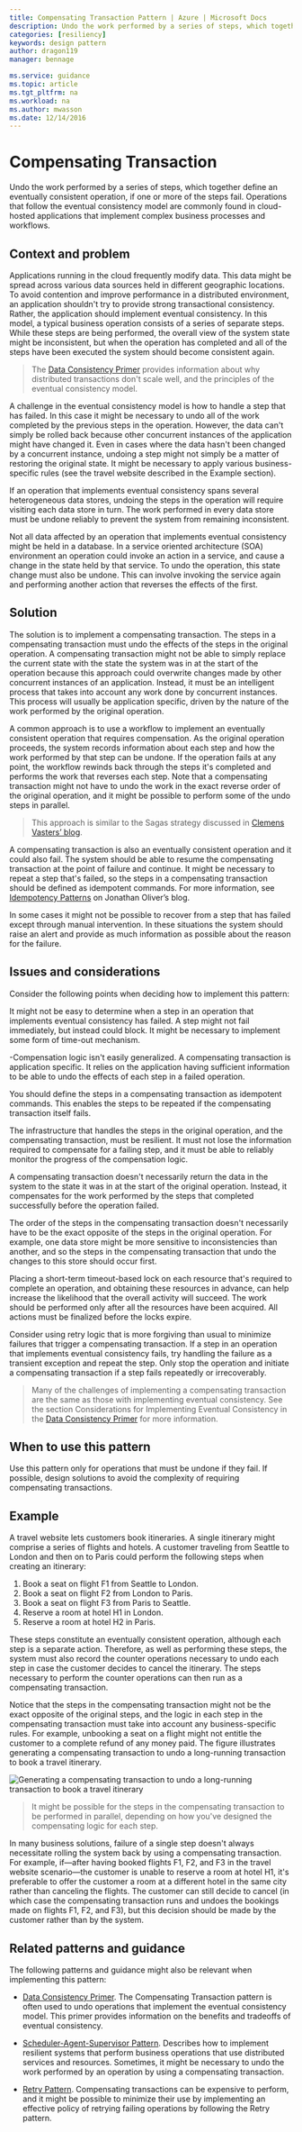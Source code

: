 ```yaml
---
title: Compensating Transaction Pattern | Azure | Microsoft Docs
description: Undo the work performed by a series of steps, which together define an eventually consistent operation.
categories: [resiliency]
keywords: design pattern
author: dragon119
manager: bennage

ms.service: guidance
ms.topic: article
ms.tgt_pltfrm: na
ms.workload: na
ms.author: mwasson
ms.date: 12/14/2016
---
```


# Compensating Transaction

Undo the work performed by a series of steps, which together define an eventually consistent operation, if one or more of the steps fail. Operations that follow the eventual consistency model are commonly found in cloud-hosted applications that implement complex business processes and workflows.

## Context and problem

Applications running in the cloud frequently modify data. This data might be spread across various data sources held in different geographic locations. To avoid contention and improve performance in a distributed environment, an application shouldn't try to provide strong transactional consistency. Rather, the application should implement eventual consistency. In this model, a typical business operation consists of a series of separate steps. While these steps are being performed, the overall view of the system state might be inconsistent, but when the operation has completed and all of the steps have been executed the system should become consistent again.

> The [Data Consistency Primer](https://msdn.microsoft.com/library/dn589800.aspx) provides information about why distributed transactions don't scale well, and the principles of the eventual consistency model.

A challenge in the eventual consistency model is how to handle a step that has failed. In this case it might be necessary to undo all of the work completed by the previous steps in the operation. However, the data can't simply be rolled back because other concurrent instances of the application might have changed it. Even in cases where the data hasn't been changed by a concurrent instance, undoing a step might not simply be a matter of restoring the original state. It might be necessary to apply various business-specific rules (see the travel website described in the Example section).

If an operation that implements eventual consistency spans several heterogeneous data stores, undoing the steps in the operation will require visiting each data store in turn. The work performed in every data store must be undone reliably to prevent the system from remaining inconsistent.

Not all data affected by an operation that implements eventual consistency might be held in a database. In a service oriented architecture (SOA) environment an operation could invoke an action in a service, and cause a change in the state held by that service. To undo the operation, this state change must also be undone. This can involve invoking the service again and performing another action that reverses the effects of the first.

## Solution

The solution is to implement a compensating transaction. The steps in a compensating transaction must undo the effects of the steps in the original operation. A compensating transaction might not be able to simply replace the current state with the state the system was in at the start of the operation because this approach could overwrite changes made by other concurrent instances of an application. Instead, it must be an intelligent process that takes into account any work done by concurrent instances. This process will usually be application specific, driven by the nature of the work performed by the original operation.

A common approach is to use a workflow to implement an eventually consistent operation that requires compensation. As the original operation proceeds, the system records information about each step and how the work performed by that step can be undone. If the operation fails at any point, the workflow rewinds back through the steps it's completed and performs the work that reverses each step. Note that a compensating transaction might not have to undo the work in the exact reverse order of the original operation, and it might be possible to perform some of the undo steps in parallel.

> This approach is similar to the Sagas strategy discussed in [Clemens Vasters’ blog](http://vasters.com/clemensv/2012/09/01/Sagas.aspx).

A compensating transaction is also an eventually consistent operation and it could also fail. The system should be able to resume the compensating transaction at the point of failure and continue. It might be necessary to repeat a step that's failed, so the steps in a compensating transaction should be defined as idempotent commands. For more information, see [Idempotency Patterns](http://blog.jonathanoliver.com/2010/04/idempotency-patterns/) on Jonathan Oliver’s blog.

In some cases it might not be possible to recover from a step that has failed except through manual intervention. In these situations the system should raise an alert and provide as much information as possible about the reason for the failure.

## Issues and considerations

Consider the following points when deciding how to implement this pattern:

It might not be easy to determine when a step in an operation that implements eventual consistency has failed. A step might not fail immediately, but instead could block. It might be necessary to implement some form of time-out mechanism.

-Compensation logic isn't easily generalized. A compensating transaction is application specific. It relies on the application having sufficient information to be able to undo the effects of each step in a failed operation.

You should define the steps in a compensating transaction as idempotent commands. This enables the steps to be repeated if the compensating transaction itself fails.

The infrastructure that handles the steps in the original operation, and the compensating transaction, must be resilient. It must not lose the information required to compensate for a failing step, and it must be able to reliably monitor the progress of the compensation logic.

A compensating transaction doesn't necessarily return the data in the system to the state it was in at the start of the original operation. Instead, it compensates for the work performed by the steps that completed successfully before the operation failed.

The order of the steps in the compensating transaction doesn't necessarily have to be the exact opposite of the steps in the original operation. For example, one data store might be more sensitive to inconsistencies than another, and so the steps in the compensating transaction that undo the changes to this store should occur first.

Placing a short-term timeout-based lock on each resource that's required to complete an operation, and obtaining these resources in advance, can help increase the likelihood that the overall activity will succeed. The work should be performed only after all the resources have been acquired. All actions must be finalized before the locks expire.

Consider using retry logic that is more forgiving than usual to minimize failures that trigger a compensating transaction. If a step in an operation that implements eventual consistency fails, try handling the failure as a transient exception and repeat the step. Only stop the operation and initiate a compensating transaction if a step fails repeatedly or irrecoverably.

> Many of the challenges of implementing a compensating transaction are the same as those with implementing eventual consistency. See the section Considerations for Implementing Eventual Consistency in the [Data Consistency Primer](https://msdn.microsoft.com/library/dn589800.aspx) for more information.

## When to use this pattern

Use this pattern only for operations that must be undone if they fail. If possible, design solutions to avoid the complexity of requiring compensating transactions.

## Example

A travel website lets customers book itineraries. A single itinerary might comprise a series of flights and hotels. A customer traveling from Seattle to London and then on to Paris could perform the following steps when creating an itinerary:

1. Book a seat on flight F1 from Seattle to London.
2. Book a seat on flight F2 from London to Paris.
3. Book a seat on flight F3 from Paris to Seattle.
4. Reserve a room at hotel H1 in London.
5. Reserve a room at hotel H2 in Paris.

These steps constitute an eventually consistent operation, although each step is a separate action. Therefore, as well as performing these steps, the system must also record the counter operations necessary to undo each step in case the customer decides to cancel the itinerary. The steps necessary to perform the counter operations can then run as a compensating transaction.

Notice that the steps in the compensating transaction might not be the exact opposite of the original steps, and the logic in each step in the compensating transaction must take into account any business-specific rules. For example, unbooking a seat on a flight might not entitle the customer to a complete refund of any money paid. The figure illustrates generating a compensating transaction to undo a long-running transaction to book a travel itinerary.

![Generating a compensating transaction to undo a long-running transaction to book a travel itinerary](media/compensating-transaction-diagram.png)


> It might be possible for the steps in the compensating transaction to be performed in parallel, depending on how you've designed the compensating logic for each step.

In many business solutions, failure of a single step doesn't always necessitate rolling the system back by using a compensating transaction. For example, if&mdash;after having booked flights F1, F2, and F3 in the travel website scenario&mdash;the customer is unable to reserve a room at hotel H1, it's preferable to offer the customer a room at a different hotel in the same city rather than canceling the flights. The customer can still decide to cancel (in which case the compensating transaction runs and undoes the bookings made on flights F1, F2, and F3), but this decision should be made by the customer rather than by the system.

## Related patterns and guidance

The following patterns and guidance might also be relevant when implementing this pattern:

- [Data Consistency Primer](https://msdn.microsoft.com/library/dn589800.aspx). The Compensating Transaction pattern is often used to undo operations that implement the eventual consistency model. This primer provides information on the benefits and tradeoffs of eventual consistency.

- [Scheduler-Agent-Supervisor Pattern](scheduler-agent-supervisor.md). Describes how to implement resilient systems that perform business operations that use distributed services and resources. Sometimes, it might be necessary to undo the work performed by an operation by using a compensating transaction.

- [Retry Pattern](retry.md). Compensating transactions can be expensive to perform, and it might be possible to minimize their use by implementing an effective policy of retrying failing operations by following the Retry pattern.
